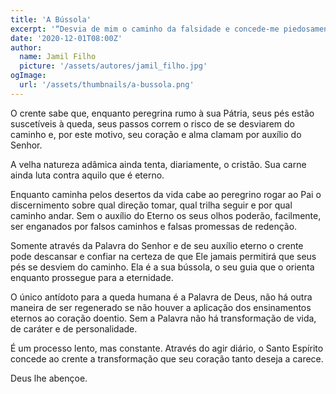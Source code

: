 ```yaml
---
title: 'A Bússola'
excerpt: '“Desvia de mim o caminho da falsidade e concede-me piedosamente a tua lei” – Salmo 119.29'
date: '2020-12-01T08:00Z'
author:
  name: Jamil Filho
  picture: '/assets/autores/jamil_filho.jpg'
ogImage:
  url: '/assets/thumbnails/a-bussola.png'
---
```


O crente sabe que, enquanto peregrina rumo à sua Pátria, seus pés estão suscetíveis à queda, seus passos correm o risco de se desviarem do caminho e, por este motivo, seu coração e alma clamam por auxílio do Senhor.

A velha natureza adâmica ainda tenta, diariamente, o cristão. Sua carne ainda luta contra aquilo que é eterno.

Enquanto caminha pelos desertos da vida cabe ao peregrino rogar ao Pai o discernimento sobre qual direção tomar, qual trilha seguir e por qual caminho andar. Sem o auxílio do Eterno os seus olhos poderão, facilmente, ser enganados por falsos caminhos e falsas promessas de redenção.

Somente através da Palavra do Senhor e de seu auxílio eterno o crente pode descansar e confiar na certeza de que Ele jamais permitirá que seus pés se desviem do caminho. Ela é a sua bússola, o seu guia que o orienta enquanto prossegue para a eternidade.

O único antídoto para a queda humana é a Palavra de Deus, não há outra maneira de ser regenerado se não houver a aplicação dos ensinamentos eternos ao coração doentio. Sem a Palavra não há transformação de vida, de caráter e de personalidade.

É um processo lento, mas constante. Através do agir diário, o Santo Espírito concede ao crente a transformação que seu coração tanto deseja a carece.

Deus lhe abençoe.